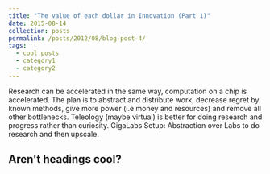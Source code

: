 ```yaml
---
title: "The value of each dollar in Innovation (Part 1)"
date: 2015-08-14
collection: posts
permalink: /posts/2012/08/blog-post-4/
tags:
  - cool posts
  - category1
  - category2
---
```


Research can be accelerated in the same way, computation on a chip is accelerated. The plan is to abstract and distribute work, decrease regret by known methods, give more power (i.e money and resources) and remove all other bottlenecks.
Teleology (maybe virtual) is better for doing research and progress rather than curiosity.
GigaLabs Setup: Abstraction over Labs to do research and then upscale.

## Aren't headings cool?
